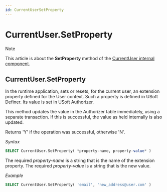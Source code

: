 ```yaml
---
id: CurrentUserSetProperty
---
```


# CurrentUser.SetProperty



> [!NOTE]
> This article is about the **SetProperty** method of the [CurrentUser internal component](/docs/Extensions/CurrentUser%20internal%20component).

## **CurrentUser.SetProperty**

In the runtime application, sets or resets, for the current user, an extension property defined for the User context. Such a property is defined in USoft Definer. Its value is set in USoft Authorizer.

This method updates the value in the Authorizer table immediately, using a separate transaction. If this is successful, the value as held internally is also updated.

Returns 'Y' if the operation was successful, otherwise 'N'.

*Syntax*

```sql
SELECT CurrentUser.SetProperty( *property-name, property-value* )
```

The required *property-name* is a string that is the name of the extension property. The required *property-value* is a string that is the new value.

*Example*

```sql
SELECT CurrentUser.SetProperty( 'email', 'new_address@user.com' )
```

 